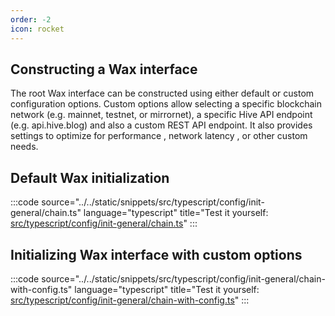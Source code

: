 ```yaml
---
order: -2
icon: rocket
---
```


## Constructing a Wax interface

The root Wax interface can be constructed using either default or custom configuration options.
Custom options allow selecting a specific blockchain network (e.g. mainnet, testnet, or mirrornet), a specific Hive API endpoint (e.g. api.hive.blog) and also a custom REST API endpoint. It also provides settings to optimize for performance <!--(???)-->, network latency <!--(???)-->, or other custom needs. <!--(WHAT ARE THESE? Make some link to what the options are)-->


## Default Wax initialization


:::code source="../../static/snippets/src/typescript/config/init-general/chain.ts" language="typescript" title="Test it yourself: [src/typescript/config/init-general/chain.ts](https://stackblitz.com/github/openhive-network/wax-doc-snippets?file=src%2Ftypescript%2Fconfig%2Finit-general%2Fchain.ts&startScript=test-config-init-general-chain)" :::

## Initializing Wax interface with custom options


:::code source="../../static/snippets/src/typescript/config/init-general/chain-with-config.ts" language="typescript" title="Test it yourself: [src/typescript/config/init-general/chain-with-config.ts](https://stackblitz.com/github/openhive-network/wax-doc-snippets?file=src%2Ftypescript%2Fconfig%2Finit-general%2Fchain-with-config.ts&startScript=test-config-init-with-config-chain)" :::
